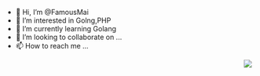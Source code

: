 - 👋 Hi, I’m @FamousMai
- 👀 I’m interested in Golng,PHP
- 🌱 I’m currently learning Golang
- 💞️ I’m looking to collaborate on ...
- 📫 How to reach me ...

<!---
FamousMai/FamousMai is a ✨ special ✨ repository because its `README.md` (this file) appears on your GitHub profile.
You can click the Preview link to take a look at your changes.
--->

<img align="right" src="https://github-readme-stats.vercel.app/api?username=famousmai&count_private=true&show_icons=true&theme=radicalhide_title=true&show_icons=true" />
